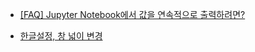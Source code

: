 - [[FAQ] Jupyter Notebook에서 값을 연속적으로 출력하려면?](https://nbviewer.jupyter.org/urls/financedata.github.io/posts/display-all-values-in-cell-jupyter-notebook.ipynb)


- [한글설정, 창 넓이 변경](http://andersonjo.github.io/jupyter/2016/05/02/Jupyter-Perceptron/)
